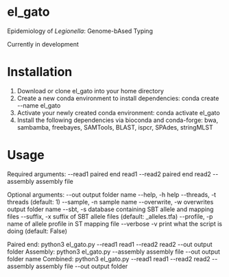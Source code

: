 # el_gato
Epidemiology of *Legionella*: Genome-bAsed Typing

Currently in development

# Installation 
  1. Download or clone el_gato into your home directory
  2. Create a new conda environment to install dependencies: 
      conda create --name el_gato
  3. Activate your newly created conda environment: 
      conda activate el_gato
  4. Install the following dependencies via bioconda and conda-forge: bwa, sambamba, freebayes, SAMTools, BLAST, ispcr, SPAdes, stringMLST

# Usage

Required arguments: 
--read1 paired end read1
--read2 paired end read2 
--assembly assembly file

Optional arguments: 
--out output folder name
--help, -h help
--threads, -t threads (default: 1)
--sample, -n sample name
--overwrite, -w overwrites output folder name
--sbt, -s database containing SBT allele and mapping files
--suffix, -x suffix of SBT allele files (default: _alleles.tfa)
--profile, -p name of allele profile in ST mapping file
--verbose -v print what the script is doing (default: False)

Paired end: python3 el_gato.py --read1 read1 --read2 read2 --out output folder 
Assembly: python3 el_gato.py --assembly assembly file --out output folder name 
Combined: python3 el_gato.py --read1 read1 --read2 read2 --assembly assembly file --out output folder
